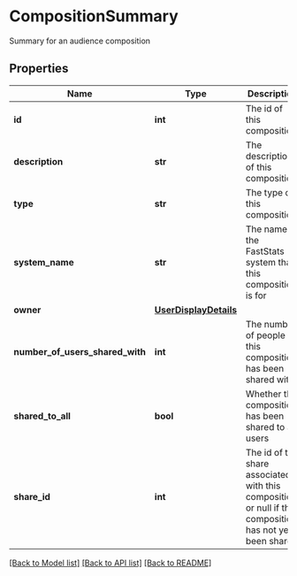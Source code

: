 # CompositionSummary

Summary for an audience composition
## Properties
Name | Type | Description | Notes
------------ | ------------- | ------------- | -------------
**id** | **int** | The id of this composition | 
**description** | **str** | The description of this composition | 
**type** | **str** | The type of this composition | 
**system_name** | **str** | The name of the FastStats system that this composition is for | 
**owner** | [**UserDisplayDetails**](UserDisplayDetails.md) |  | 
**number_of_users_shared_with** | **int** | The number of people this composition has been shared with | 
**shared_to_all** | **bool** | Whether this composition has been shared to all users | 
**share_id** | **int** | The id of the share associated with this composition, or null if the  composition has not yet been shared | [optional] 

[[Back to Model list]](../README.md#documentation-for-models) [[Back to API list]](../README.md#documentation-for-api-endpoints) [[Back to README]](../README.md)


